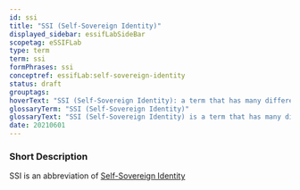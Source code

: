 ```yaml
---
id: ssi
title: "SSI (Self-Sovereign Identity)"
displayed_sidebar: essifLabSideBar
scopetag: eSSIFLab
type: term
term: ssi
formPhrases: ssi
conceptref: essifLab:self-sovereign-identity
status: draft
grouptags:
hoverText: "SSI (Self-Sovereign Identity): a term that has many different interpretations, and that we use to refer to concepts/ideas, architectures, processes and technologies that aim to support (autonomous) Parties as they negotiate and execute electronic Transactions with one another."
glossaryTerm: "SSI (Self-Sovereign Identity)"
glossaryText: "SSI (Self-Sovereign Identity) is a term that has many different interpretations, and that we use to refer to concepts/ideas, architectures, processes and technologies that aim to support (autonomous) [parties](@) as they negotiate and execute electronic [transaction](@) with one another."
date: 20210601
---
```


### Short Description
SSI is an abbreviation of [Self-Sovereign Identity](self-sovereign-identity@)
